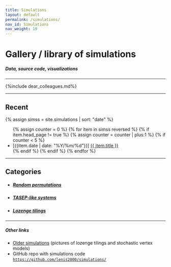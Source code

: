 ```yaml
---
title: Simulations
layout: default
permalink: /simulations/
nav_id: Simulations
nav_weight: 19
---
```


<h1>Gallery / library of simulations</h1>

<h5 class="mb-3">Data, source code, visualizations</h5>

---

{%include dear_colleagues.md%}

---

<h2 class="mb-3">Recent</h2>

{% assign simss = site.simulations | sort: "date" %}

<ul>
{% assign counter = 0 %}
{% for item in simss reversed %}
  {% if item.head_page != true %}
  {% assign counter = counter | plus:1 %}
  {% if counter < 5 %}
    <li>[{{item.date | date: "%Y/%m/%d"}}] <a href="{{ item.url }}">{{ item.title }}</a></li >
  {% endif %}
  {% endif %}
{% endfor %}
</ul>


---

<h2 class="mb-3">Categories</h2>

<!-- - ##### <a href="{{site.url}}/simulations/model/S6V/">Stochastic vertex models</a> -->
- ##### <a href="{{site.url}}/simulations/model/permutations/">Random permutations</a>
- ##### <a href="{{site.url}}/simulations/model/TASEPs/">TASEP-like systems</a>
- ##### <a href="{{site.url}}/simulations/model/lozenge_tilings/">Lozenge tilings</a>


---

<h5 class="mb-2">Other links</h5>

- <a href="{{site.url}}/research/gallery/">Older simulations</a>  (pictures of lozenge tilings and stochastic vertex models)
- GitHub repo with simulations code [`https://github.com/lenis2000/simulations/`](https://github.com/lenis2000/simulations/)
